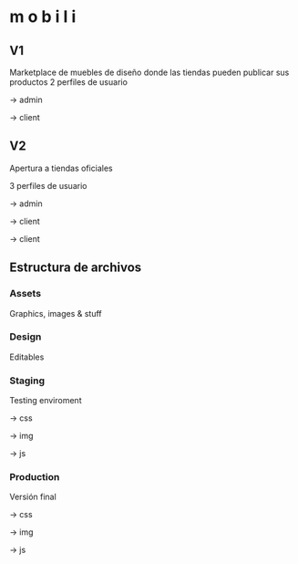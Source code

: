 # m o b i l i

## V1 
Marketplace de muebles de diseño donde las tiendas pueden publicar sus productos
2 perfiles de usuario

-> admin
  
-> client

## V2

Apertura a tiendas oficiales

3 perfiles de usuario

-> admin
  
-> client

-> client
  
  
## Estructura de archivos

### Assets
Graphics, images & stuff


### Design
Editables


### Staging
Testing enviroment

-> css

-> img

-> js

### Production

Versión final 

-> css

-> img

-> js
